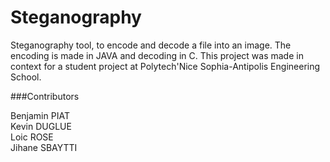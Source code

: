 # Steganography

Steganography tool, to encode and decode a file into an image. The encoding is made in JAVA and decoding in C.
This project was made in context for a student project at Polytech'Nice Sophia-Antipolis Engineering School.  

###Contributors

Benjamin PIAT  
Kevin DUGLUE  
Loic ROSE  
Jihane SBAYTTI  
